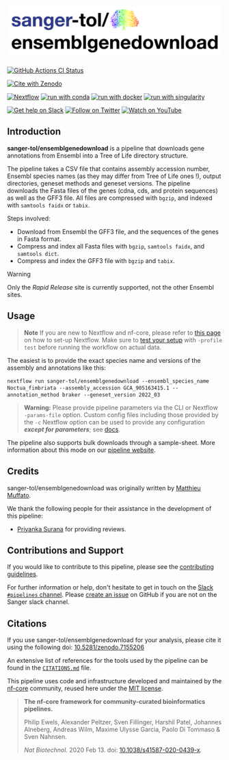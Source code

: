 # ![sanger-tol/ensemblgenedownload](docs/images/sanger-tol-ensemblgenedownload_logo.png)

[![GitHub Actions CI Status](https://github.com/sanger-tol/ensemblgenedownload/workflows/nf-core%20CI/badge.svg)](https://github.com/sanger-tol/ensemblgenedownload/actions?query=workflow%3A%22nf-core+CI%22)

<!-- [![GitHub Actions Linting Status](https://github.com/sanger-tol/ensemblgenedownload/workflows/nf-core%20linting/badge.svg)](https://github.com/sanger-tol/ensemblgenedownload/actions?query=workflow%3A%22nf-core+linting%22) -->

[![Cite with Zenodo](http://img.shields.io/badge/DOI-10.5281/zenodo.7155206-1073c8?labelColor=000000)](https://doi.org/10.5281/zenodo.7155206)

[![Nextflow](https://img.shields.io/badge/nextflow%20DSL2-%E2%89%A522.10.1-23aa62.svg)](https://www.nextflow.io/)
[![run with conda](http://img.shields.io/badge/run%20with-conda-3EB049?labelColor=000000&logo=anaconda)](https://docs.conda.io/en/latest/)
[![run with docker](https://img.shields.io/badge/run%20with-docker-0db7ed?labelColor=000000&logo=docker)](https://www.docker.com/)
[![run with singularity](https://img.shields.io/badge/run%20with-singularity-1d355c.svg?labelColor=000000)](https://sylabs.io/docs/)

[![Get help on Slack](http://img.shields.io/badge/slack-SangerTreeofLife%20%23pipelines-4A154B?labelColor=000000&logo=slack)](https://SangerTreeofLife.slack.com/channels/pipelines)
[![Follow on Twitter](http://img.shields.io/badge/twitter-%40sangertol-1DA1F2?labelColor=000000&logo=twitter)](https://twitter.com/sangertol)
[![Watch on YouTube](http://img.shields.io/badge/youtube-tree--of--life-FF0000?labelColor=000000&logo=youtube)](https://www.youtube.com/channel/UCFeDpvjU58SA9V0ycRXejhA)

## Introduction

**sanger-tol/ensemblgenedownload** is a pipeline that downloads gene annotations from Ensembl into a Tree of Life directory structure.

The pipeline takes a CSV file that contains assembly accession number, Ensembl species names (as they may differ from Tree of Life ones !), output directories, geneset methods and geneset versions.
The pipeline downloads the Fasta files of the genes (cdna, cds, and protein sequences) as well as the GFF3 file.
All files are compressed with `bgzip`, and indexed with `samtools faidx` or `tabix`.

Steps involved:

- Download from Ensembl the GFF3 file, and the sequences of the genes in
  Fasta format.
- Compress and index all Fasta files with `bgzip`, `samtools faidx`, and
  `samtools dict`.
- Compress and index the GFF3 file with `bgzip` and `tabix`.

> [!WARNING]
> Only the _Rapid Release_ site is currently supported, not the other Ensembl sites.

## Usage

> **Note**
> If you are new to Nextflow and nf-core, please refer to [this page](https://nf-co.re/docs/usage/installation) on how
> to set-up Nextflow. Make sure to [test your setup](https://nf-co.re/docs/usage/introduction#how-to-run-a-pipeline)
> with `-profile test` before running the workflow on actual data.

The easiest is to provide the exact species name and versions of the assembly and annotations like this:

```console
nextflow run sanger-tol/ensemblgenedownload --ensembl_species_name Noctua_fimbriata --assembly_accession GCA_905163415.1 --annotation_method braker --geneset_version 2022_03
```

> **Warning:**
> Please provide pipeline parameters via the CLI or Nextflow `-params-file` option. Custom config files including those
> provided by the `-c` Nextflow option can be used to provide any configuration _**except for parameters**_;
> see [docs](https://nf-co.re/usage/configuration#custom-configuration-files).

The pipeline also supports bulk downloads through a sample-sheet.
More information about this mode on our [pipeline website](https://pipelines.tol.sanger.ac.uk/ensemblgenedownload/usage).

## Credits

sanger-tol/ensemblgenedownload was originally written by [Matthieu Muffato](https://github.com/muffato).

We thank the following people for their assistance in the development of this pipeline:

- [Priyanka Surana](https://github.com/priyanka-surana) for providing reviews.

## Contributions and Support

If you would like to contribute to this pipeline, please see the [contributing guidelines](.github/CONTRIBUTING.md).

For further information or help, don't hesitate to get in touch on the [Slack `#pipelines` channel](https://sangertreeoflife.slack.com/channels/pipelines). Please [create an issue](https://github.com/sanger-tol/ensemblgenedownload/issues/new/choose) on GitHub if you are not on the Sanger slack channel.

## Citations

If you use sanger-tol/ensemblgenedownload for your analysis, please cite it using the following doi: [10.5281/zenodo.7155206](https://doi.org/10.5281/zenodo.7155206)

An extensive list of references for the tools used by the pipeline can be found in the [`CITATIONS.md`](CITATIONS.md) file.

This pipeline uses code and infrastructure developed and maintained by the [nf-core](https://nf-co.re) community, reused here under the [MIT license](https://github.com/nf-core/tools/blob/master/LICENSE).

> **The nf-core framework for community-curated bioinformatics pipelines.**
>
> Philip Ewels, Alexander Peltzer, Sven Fillinger, Harshil Patel, Johannes Alneberg, Andreas Wilm, Maxime Ulysse Garcia, Paolo Di Tommaso & Sven Nahnsen.
>
> _Nat Biotechnol._ 2020 Feb 13. doi: [10.1038/s41587-020-0439-x](https://dx.doi.org/10.1038/s41587-020-0439-x).
